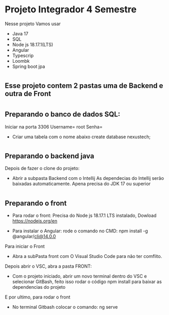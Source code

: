 # Projeto Integrador 4 Semestre

Nesse projeto Vamos usar 
- Java 17
- SQL
- Node js 18.17.1(LTS)
- Angular
- Typescrip
- Loombk
- Spring boot jpa
#

## Esse projeto contem 2 pastas uma de Backend e outra de Front
#

## Preparando o banco de dados SQL:

Iniciar na porta 3306
Username= root 
Senha=

- Criar uma tabela com o nome abaixo
create database nexustech;

#
## Preparando o backend java
Depois de fazer o clone do projeto:
- Abrir a subpasta Backend com o Intellij
As dependecias do Intellij serão baixadas automaticamente. Apena precisa do JDK 17 ou superior



#
## Preparando o front 

- Para rodar o front: 
Precisa do Node js 18.17.1 LTS instalado, Dowload <https://nodejs.org/en>

- Para instalar o Angular:
rode o comando no CMD: npm install -g @angular/cli@14.0.0

Para iniciar o Front
- Abra a subPasta front com O Visual Studio Code para não ter comflito.  

Depois abrir o VSC, abra a pasta FRONT:
- Com o projeto iniciado, abrir um novo terminal dentro do VSC e selecionar GitBash, feito isso rodar o código npm install para baixar as dependencias do projeto 

E por ultimo, para rodar o front 
- No terminal Gitbash colocar o comando: ng serve
